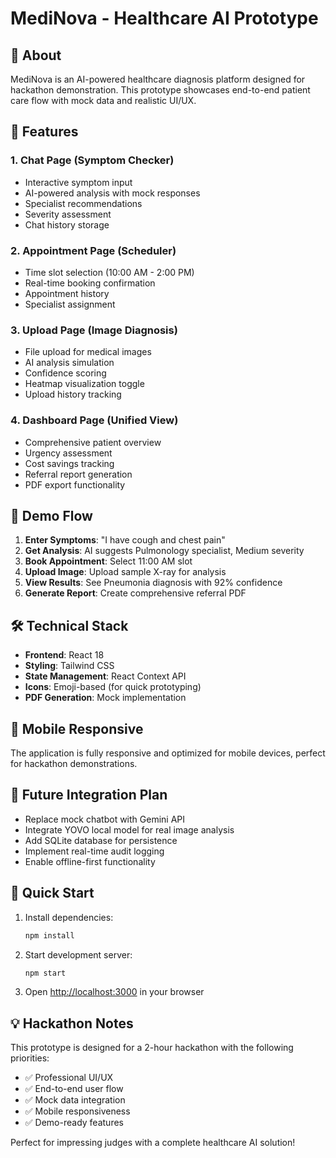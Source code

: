 # MediNova - Healthcare AI Prototype

## 🏥 About
MediNova is an AI-powered healthcare diagnosis platform designed for hackathon demonstration. This prototype showcases end-to-end patient care flow with mock data and realistic UI/UX.

## 🚀 Features

### 1. Chat Page (Symptom Checker)
- Interactive symptom input
- AI-powered analysis with mock responses
- Specialist recommendations
- Severity assessment
- Chat history storage

### 2. Appointment Page (Scheduler)
- Time slot selection (10:00 AM - 2:00 PM)
- Real-time booking confirmation
- Appointment history
- Specialist assignment

### 3. Upload Page (Image Diagnosis)
- File upload for medical images
- AI analysis simulation
- Confidence scoring
- Heatmap visualization toggle
- Upload history tracking

### 4. Dashboard Page (Unified View)
- Comprehensive patient overview
- Urgency assessment
- Cost savings tracking
- Referral report generation
- PDF export functionality

## 🎯 Demo Flow

1. **Enter Symptoms**: "I have cough and chest pain"
2. **Get Analysis**: AI suggests Pulmonology specialist, Medium severity
3. **Book Appointment**: Select 11:00 AM slot
4. **Upload Image**: Upload sample X-ray for analysis
5. **View Results**: See Pneumonia diagnosis with 92% confidence
6. **Generate Report**: Create comprehensive referral PDF

## 🛠️ Technical Stack

- **Frontend**: React 18
- **Styling**: Tailwind CSS
- **State Management**: React Context API
- **Icons**: Emoji-based (for quick prototyping)
- **PDF Generation**: Mock implementation

## 📱 Mobile Responsive

The application is fully responsive and optimized for mobile devices, perfect for hackathon demonstrations.

## 🔮 Future Integration Plan

- Replace mock chatbot with Gemini API
- Integrate YOVO local model for real image analysis
- Add SQLite database for persistence
- Implement real-time audit logging
- Enable offline-first functionality

## 🚀 Quick Start

1. Install dependencies:
   ```bash
   npm install
   ```

2. Start development server:
   ```bash
   npm start
   ```

3. Open [http://localhost:3000](http://localhost:3000) in your browser

## 💡 Hackathon Notes

This prototype is designed for a 2-hour hackathon with the following priorities:
- ✅ Professional UI/UX
- ✅ End-to-end user flow
- ✅ Mock data integration
- ✅ Mobile responsiveness
- ✅ Demo-ready features

Perfect for impressing judges with a complete healthcare AI solution!
